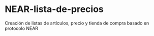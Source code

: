 # NEAR-lista-de-precios
Creación de listas de artículos, precio y tienda de compra basado en protocolo NEAR
